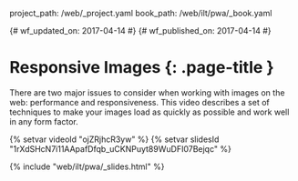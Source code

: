 project_path: /web/_project.yaml book_path: /web/ilt/pwa/_book.yaml

{# wf_updated_on: 2017-04-14 #} {# wf_published_on: 2017-04-14 #}

# Responsive Images {: .page-title }

There are two major issues to consider when working with images on the web: performance and responsiveness. This video describes a set of techniques to make your images load as quickly as possible and work well in any form factor.

{% setvar videoId "ojZRjhcR3yw" %} {% setvar slidesId "1rXdSHcN7i11AApafDfqb_uCKNPuyt89WuDFI07Bejqc" %}

{% include "web/ilt/pwa/_slides.html" %}